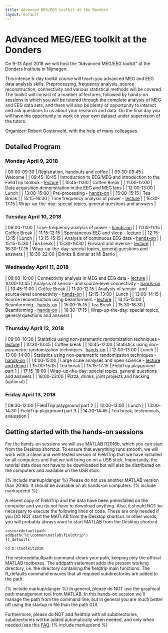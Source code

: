 ```yaml
---
title: Advanced MEG/EEG toolkit at the Donders
layout: default
---
```


# Advanced MEG/EEG toolkit at the Donders

On 9-13 April 2018 we will host the “Advanced MEG/EEG toolkit” at the Donders Institute in Nijmegen.

This intense 5-day toolkit course will teach you advanced MEG and EEG data analysis skills. Preprocessing, frequency analysis, source reconstruction, connectivity and various statistical methods will be covered. The toolkit will consist of a number of lectures, followed by hands-on sessions in which you will be tutored through the complete analysis of MEG and EEG data sets, and there will also be plenty of opportunity to interact and ask questions to us about your research and data. On the final day you will have the opportunity to work on your own dataset under supervision of the tutors.

Organizer: Robert Oostenveld, with the help of many colleagues.

## Detailed Program

### Monday April 9, 2018

| 09:00-09:30 | Registration, handouts and coffee                                                                                       |
| 09:30-09:45 | Welcome                                                                                                                 |
| 09:45-10:45 | Introduction to EEG/MEG and introduction to the FieldTrip toolbox - [lecture](/assets/pdf/workshop/toolkit2018/introduction.pdf) |
| 10:45-11:00 | Coffee Break                                                                                                            |
| 11:00-12:00 | Data acquisition demonstration in the EEG and MEG labs                                                                  |
| 12:00-13:00 | Lunch                                                                                                                   |
| 13:00-15:00 | Pre-processing - [hands-on](/tutorial/eventrelatedaveraging)                                                           |
| 15:00-15:15 | Tea Break                                                                                                               |
| 15:15-16:30 | Time frequency analysis of power - [lecture](/assets/pdf/workshop/toolkit2018/frequency.pdf) |
| 16:30-17:15 | Wrap-up-the-day: special topics, general questions and answers                                                          |

### Tuesday April 10, 2018

| 09:00-11:00 | Time-frequency analysis of power - [hands-on](/tutorial/timefrequencyanalysis)             |
| 11:00-11:15 | Coffee Break                                                                               |
| 11:15-12:15 | Spontaneous EEG and sleep - [lecture](/assets/pdf/workshop/toolkit2018/sleep.pdf)          |
| 12:15-13:15 | Lunch                                                                                      |
| 13:15-15:15 | Analysis of continuous EEG data - [hands-on](/tutorial/sleep)                             |
| 15:15-15:30 | Tea break                                                                                  |
| 15:30-16:30 | Forward and inverse - [lecture](/assets/pdf/workshop/toolkit2018/forward_inverse.pdf)      |
| 16:30-17:15 | Wrap-up-the-day: special topics, general questions and answers                             |
| 18:30-22:00 | Drinks & dinner at Mi Barrio                                                               |

### Wednesday April 11, 2018

| 09:00-10:00 | Connectivity analysis in MEG and EEG data - [lecture](/assets/pdf/workshop/toolkit2018/connectivity.pdf) |
| 10:00-10:45 | Analysis of sensor- and source-level connectivity - [hands-on](/tutorial/connectivity)             |
| 10:45-11:00 | Coffee Break                                                                                       |
| 11:00-12:15 | Analysis of sensor- and source-level connectivity - [hands-on](/tutorial/connectivity)             |
| 12:15-13:00 | Lunch                                                                                              |
| 13:00-14:15 | Source reconstruction using beamformers - [lecture](/assets/pdf/workshop/toolkit2018/beamforming.pdf) |
| 14:15-15:00 | Beamforming - [hands-on](/tutorial/beamformer)                                                     |
| 15:00-15:15 | Tea Break                                                                                          |
| 15:30-16:30 | Beamforming - [hands-on](/tutorial/beamformer)                                                     |
| 16:30-17:15 | Wrap-up-the-day: special topics, general questions and answers                                     |

### Thursday April 12, 2018

| 09:00-10:30 | Statistics using non-parametric randomization techniques - [lecture](/assets/pdf/workshop/toolkit2018/statistics.pdf)              |
| 10:30-10:45 | Coffee break                                                                                                                       |
| 10:45-12:00 | Statistics using non-parametric randomization techniques -[hands-on](/tutorial/cluster_permutation_timelock)                      |
| 12:00-13:00 | Lunch                                                                                                                              |
| 13:00-14:00 | Statistics using non-parametric randomization techniques - [hands-on](/tutorial/cluster_permutation_timelock)                     |
| 14:00-15:00 | Large scale analyses and open science - [lecture and demo](/assets/pdf/workshop/toolkit2018/open_science.pdf)                      |
| 15:00-15:15 | Tea break                                                                                                                          |
| 15:15-17:15 | FieldTrip playground part 1                                                                                                        |
| 17:15-18:00 | Wrap-up-the-day: special topics, general questions and answers                                                                     |
| 18:00-23:00 | Pizza, drinks, joint projects and hacking (optional)                                                                               |

### Friday April 13, 2018

| 09:30-12:00 | FieldTrip playground part 2         |
| 12:00-13:00 | Lunch                               |
| 13:00-14:30 | FieldTrip playground part 3         |
| 14:30-14:45 | Tea break, testimonials, evaluation |

## Getting started with the hands-on sessions

For the hands-on sessions we will use MATLAB R2016b, which you can start from the Desktop shortcut. To ensure that everything runs smooth, we will work with a clean and well-tested version of FieldTrip that we have installed on all computers and that we will bring on on a USB stick. Importantly, the tutorial data does not have to be downloaded but will also be distributed on the computers and available on the USB stick.

{% include markup/danger %}
Please do not use another MATLAB version than 2016b. It should be available on all hands-on computers.
{% include markup/end %}

A recent copy of FieldTrip and the data have been preinstalled on the computer and you do not have to download anything. Also, it should NOT be necessary to execute the following lines of code. These are only needed if you DO NOT start the MATLAB from the Desktop shortcut. In other words, you will probably always want to start MATLAB from the Desktop shortcut.

    restoredefaultpath
    addpath("H:\common\matlab\fieldtrip")
    ft_defaults

    cd D:\toolkit2018

The restoredefaultpath command clears your path, keeping only the official MATLAB toolboxes. The addpath statement adds the present working directory, i.e. the directory containing the fieldtrip main functions. The ft_defaults command ensures that all required subdirectories are added to the path.

{% include markup/danger %}
In general, please do NOT use the graphical path management tool from MATLAB. In this hands-on session we'll manage the path from the command line, but in general you are much better off using the startup.m file than the path GUI.

Furthermore, please do NOT add fieldtrip with all subdirectories, subdirectories will be added automatically when needed, and only when needed (see this [FAQ](/faq/should_i_add_fieldtrip_with_all_subdirectories_to_my_matlab_path).
{% include markup/end %}
